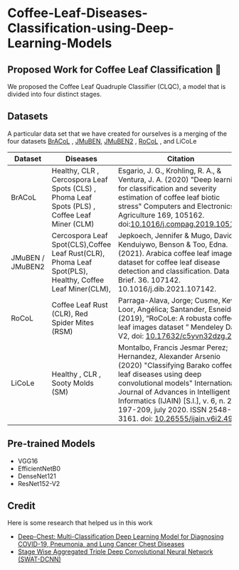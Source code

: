 
# Coffee-Leaf-Diseases-Classification-using-Deep-Learning-Models
## Proposed Work for Coffee Leaf Classification 🌱
We proposed the Coffee Leaf Quadruple Classifier (CLQC), a model that is divided into four distinct stages.



## Datasets 
A particular data set that we have created for ourselves is a merging of the four datasets [BrACoL](https://data.mendeley.com/datasets/yy2k5y8mxg/1) , [JMuBEN](https://data.mendeley.com/datasets/t2r6rszp5c/1), [JMuBEN2](https://data.mendeley.com/datasets/tgv3zb82nd/1) , [RoCoL](https://data.mendeley.com/datasets/c5yvn32dzg/2) , and LiCoLe

| Dataset | Diseases | Citation |
| --- | --- | --- |
| BrACoL  |   Healthy, CLR , Cercospora Leaf Spots (CLS) , Phoma Leaf Spots (PLS) , Coffee Leaf Miner (CLM)   | Esgario, J. G., Krohling, R. A., & Ventura, J. A. (2020) "Deep learning for classification and severity estimation of coffee leaf biotic stress" Computers and Electronics in Agriculture 169, 105162. doi:[10.1016/j.compag.2019.105162](https://doi.org/10.1016/j.compag.2019.105162)  |
| JMuBEN / JMuBEN2     | Cercospora Leaf Spot(CLS),Coffee Leaf Rust(CLR), Phoma Leaf Spot(PLS), Healthy, Coffee Leaf Miner(CLM),       | Jepkoech, Jennifer & Mugo, David & Kenduiywo, Benson & Too, Edna. (2021). Arabica coffee leaf images dataset for coffee leaf disease detection and classification. Data in Brief. 36. 107142. 10.1016/j.dib.2021.107142.      |
| RoCoL  | Coffee Leaf Rust (CLR), Red Spider Mites (RSM)     | Parraga-Alava, Jorge; Cusme, Kevin; Loor, Angélica; Santander, Esneider (2019), “RoCoLe: A robusta coffee leaf images dataset ” Mendeley Data, V2, doi: [10.17632/c5yvn32dzg.2](http://dx.doi.org/10.17632/c5yvn32dzg.2)    |
| LiCoLe  |  Healthy , CLR , Sooty Molds (SM)    | Montalbo, Francis Jesmar Perez; Hernandez, Alexander Arsenio (2020) "Classifying Barako coffee leaf diseases using deep convolutional models" International Journal of Advances in Intelligent Informatics (IJAIN) [S.l.], v. 6, n. 2, p. 197-209, july 2020. ISSN 2548-3161. doi: [10.26555/ijain.v6i2.495](https://doi.org/10.26555/ijain.v6i2.495)

## Pre-trained Models 
* VGG16
* EfficientNetB0
* DenseNet121
* ResNet152-V2   

## Credit 
Here is some research that helped us in this work
* [Deep-Chest: Multi-Classification Deep Learning Model for Diagnosing COVID-19, Pneumonia, and Lung Cancer Chest Diseases](https://www.researchgate.net/publication/350202823_Deep-Chest_Multi-Classification_Deep_Learning_Model_for_Diagnosing_COVID-19_Pneumonia_and_Lung_Cancer_Chest_Diseases)
* [Stage Wise Aggregated Triple Deep Convolutional Neural Network (SWAT-DCNN)](https://link.springer.com/epdf/10.1007/s00138-022-01277-y?sharing_token=f8QRuXIgbHYoX4Ie9cAyhfe4RwlQNchNByi7wbcMAY5HInYw8kOdtP13cIiMaMWSKhoxFuB4Ar2PctzUJbjRUgfc00h_Az1pMSXF400fN15Dw-S1A-X04TfHDFsG_0niIhbxGnOZvEPVG3bLBq-zsheUavU3Nvox0AfknLjwDIA=)
